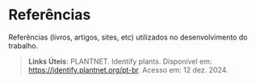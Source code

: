 # Referências

Referências (livros, artigos, sites, etc) utilizados no desenvolvimento do trabalho.

> **Links Úteis**:
> PLANTNET. Identify plants. Disponível em: https://identify.plantnet.org/pt-br. Acesso em: 12 dez. 2024.
